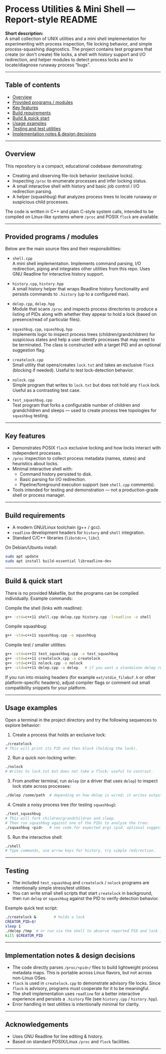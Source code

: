 # Process Utilities & Mini Shell — Report-style README

**Short description:**  
A small collection of UNIX utilities and a mini shell implementation for experimenting with process inspection, file locking behavior, and simple process-squashing diagnostics. The project contains test programs that create (or don't create) file locks, a shell with history support and I/O redirection, and helper modules to detect process locks and to locate/diagnose runaway process “bugs”.

---

## Table of contents
- [Overview](#overview)
- [Provided programs / modules](#provided-programs--modules)
- [Key features](#key-features)
- [Build requirements](#build-requirements)
- [Build & quick start](#build--quick-start)
- [Usage examples](#usage-examples)
- [Testing and test utilities](#testing-and-test-utilities)
- [Implementation notes & design decisions](#implementation-notes--design-decisions)

---

## Overview
This repository is a compact, educational codebase demonstrating:
- Creating and observing file-lock behavior (exclusive locks).
- Inspecting `/proc` to enumerate processes and infer locking status.
- A small interactive shell with history and basic job control / I/O redirection parsing.
- A helper (squashbug) that analyzes process trees to locate runaway or suspicious child processes.

The code is written in C++ and plain C-style system calls, intended to be compiled on Linux-like systems where `/proc` and POSIX `flock` are available.

---

## Provided programs / modules
Below are the main source files and their responsibilities:

- `shell.cpp`  
  A mini shell implementation. Implements command parsing, I/O redirection, piping and integrates other utilities from this repo. Uses GNU Readline for interactive history support.

- `history.cpp`, `history.hpp`  
  A small history helper that wraps Readline history functionality and persists commands to `.history` (up to a configured max).

- `delep.cpp`, `delep.hpp`  
  Module that scans `/proc` and inspects process directories to produce a listing of PIDs along with whether they appear to hold a lock (based on presence/read of particular files).

- `squashbug.cpp`, `squashbug.hpp`  
  Implements logic to inspect process trees (children/grandchildren) for suspicious states and help a user identify processes that may need to be terminated. The class is constructed with a target PID and an optional suggestion flag.

- `createlock.cpp`  
  Small utility that opens/creates `lock.txt` and takes an exclusive `flock` (blocking if needed). Useful to test lock-detection behavior.

- `nolock.cpp`  
  Simple program that writes to `lock.txt` but does not hold any `flock` lock. Useful as a contrasting test case.

- `test_squashbug.cpp`  
  Test program that forks a configurable number of children and grandchildren and sleeps — used to create process tree topologies for `squashbug` testing.

---

## Key features
- Demonstrates POSIX `flock` exclusive locking and how locks interact with independent processes.
- `/proc` inspection to collect process metadata (names, states) and heuristics about locks.
- Minimal interactive shell with:
  - Command history persisted to disk.
  - Basic parsing for I/O redirection.
  - Pipeline/foreground execution support (see `shell.cpp` comments).
- Tools intended for testing and demonstration — not a production-grade shell or process manager.

---

## Build requirements
- A modern GNU/Linux toolchain (g++ / gcc).
- `readline` development headers for `history` and `shell` integration.
- Standard C/C++ libraries (`libstdc++`, `libc`).

On Debian/Ubuntu install:
```bash
sudo apt update
sudo apt install build-essential libreadline-dev
```

---

## Build & quick start
There is no provided Makefile, but the programs can be compiled individually. Example commands:

Compile the shell (links with readline):
```bash
g++ -std=c++11 shell.cpp delep.cpp history.cpp -lreadline -o shell
```

Compile squashbug:
```bash
g++ -std=c++11 squashbug.cpp -o squashbug
```

Compile test / smaller utilities:
```bash
g++ -std=c++11 test_squashbug.cpp -o test_squashbug
g++ -std=c++11 createlock.cpp -o createlock
g++ -std=c++11 nolock.cpp -o nolock
g++ -std=c++11 delep.cpp -o delep   # if you want a standalone delep runner
```

If you run into missing headers (for example `ext/stdio_filebuf.h` or other platform-specific headers), adjust compiler flags or comment out small compatibility snippets for your platform.

---

## Usage examples
Open a terminal in the project directory and try the following sequences to explore behavior:

1. Create a process that holds an exclusive lock:
```bash
./createlock
# This will print its PID and then block (holding the lock).
```

2. Run a quick non-locking writer:
```bash
./nolock
# Writes to lock.txt but does not take a flock; useful to contrast.
```

3. From another terminal, run `delep` (or a driver that uses `delep`) to inspect lock state across processes:
```bash
./delep /some/path  # depending on how delep is wired; it writes output to a pipe fd in this build
```

4. Create a noisy process tree (for testing `squashbug`):
```bash
./test_squashbug
# This will fork children/grandchildren and sleep.
# Then run squashbug against one of the PIDs to analyze the tree:
./squashbug <pid>   # see code for expected args (pid, optional suggest flag)
```

5. Run the interactive shell:
```bash
./shell
# Type commands, use arrow keys for history, try simple redirection.
```

---

## Testing
- The included `test_squashbug` and `createlock` / `nolock` programs are intentionally simple stress/test utilities.
- You can write small shell scripts that start `createlock` in background, then run `delep` or `squashbug` against the PID to verify detection behavior.

Example quick test script:
```bash
./createlock &        # holds a lock
CREATOR_PID=$!
sleep 1
./delep /tmp  # or run via the shell to observe reported PID and lock info
kill $CREATOR_PID
```

---

## Implementation notes & design decisions
- The code directly parses `/proc/<pid>/` files to build lightweight process metadata maps. This is portable across Linux flavors, but not across non-Linux OSes.
- `flock` is used in `createlock.cpp` to demonstrate advisory file locks. Since `flock` is advisory, programs must cooperate for it to be meaningful.
- The shell implementation uses `readline` for a better interactive experience and persists a `.history` file (see `history.cpp` / `history.hpp`).
- Error handling in test utilities is intentionally minimal for clarity.

---

## Acknowledgements
- Uses GNU Readline for line editing & history.
- Based on standard POSIX/Linux `/proc` and `flock` facilities.

---
